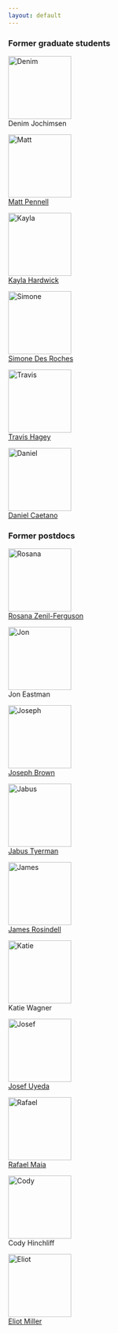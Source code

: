```yaml
---
layout: default
---
```


### Former graduate students

<img src="../images/denim.jpg" alt="Denim" style="width: 128px;"/><br>
Denim Jochimsen

<img src="../images/matt.jpg" alt="Matt" style="width: 128px;"/><br>
<a href="http://mwpennell.github.io/">Matt Pennell</a>

<img src="../images/kayla.jpg" alt="Kayla" style="width: 128px;"/><br>
<a href="https://kaylamhardwick.wordpress.com/">Kayla Hardwick</a>

<img src="../images/simone.jpg" alt="Simone" style="width: 128px;"/><br>
<a href="http://www.simonedr.com/">Simone Des Roches</a>

<img src="../images/travis.jpg" alt="Travis" style="width: 128px;"/><br>
<a href="http://travis-hagey.weebly.com/">Travis Hagey</a>

<img src="../images/daniel.jpg" alt="Daniel" style="width: 128px;"/><br>
<a href="http://caetanods.weebly.com/">Daniel Caetano</a>

### Former postdocs

<img src="../images/rosana.jpg" alt="Rosana" style="width: 128px;"/><br>
[Rosana Zenil-Ferguson](https://roszenil.github.io/)

<img src="../images/jon_eastman.jpg" alt="Jon" style="width: 128px;"/><br>
Jon Eastman

<img src="../images/joseph.jpg" alt="Joseph" style="width: 128px;"/><br>
<a href="http://www-personal.umich.edu/~josephwb/">Joseph Brown</a>

<img src="../images/jabus.jpg" alt="Jabus" style="width: 128px;"/><br>
<a href="http://jabustyerman.com/">Jabus Tyerman</a>

<img src="../images/james.jpg" alt="James" style="width: 128px;"/><br>
<a href="http://www.imperial.ac.uk/people/j.rosindell">James Rosindell</a>

<img src="../images/katie.jpg" alt="Katie" style="width: 128px;"/><br>
Katie Wagner

<img src="../images/josef.jpg" alt="Josef" style="width: 128px;"/><br>
<a href="http://uyedaj.github.io/">Josef Uyeda</a>

<img src="../images/rafael.jpg" alt="Rafael" style="width: 128px;"/><br>
<a href="http://rafaelmaia.net/">Rafael Maia</a>

<img src="../images/cody.jpg" alt="Cody" style="width: 128px;"/><br>
Cody Hinchliff

<img src="../images/eliot.jpg" alt="Eliot" style="width: 128px;"/><br>
<a href="http://www.umsl.edu/~emmq7/">Eliot Miller</a>
